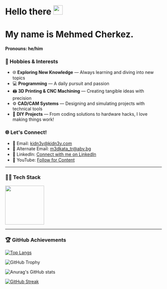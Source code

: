 <!--
**m3dkata/m3dkata** is a ✨ _special_ ✨ repository because its `README.md` (this file) appears on your GitHub profile.

Here are some ideas to get you started:

- 🔭 I’m currently working on ...
- 🌱 I’m currently learning ...
- 👯 I’m looking to collaborate on ...
- 🤔 I’m looking for help with ...
- 💬 Ask me about ...
- 📫 How to reach me: ...
- 😄 Pronouns: ...
- ⚡ Fun fact: ...
<br>
-->

# Hello there <img src="https://media.giphy.com/media/hvRJCLFzcasrR4ia7z/giphy.gif" width="30px" height="30px">
# My name is Mehmed Cherkez.
#### Pronouns: he/him 
<!--
[![Facebook](https://img.shields.io/badge/-Facebook-00B2FF?style=flat-square&logo=Facebook&logoColor=white)](https://www.facebook.com/medkata/)
[![Linkedin](https://img.shields.io/badge/-Linkedin-08C6F5?style=flat-square&logo=Linkedin&logoColor=white)](https://www.linkedin.com/in/mehmed-cherkez-609143255/)
[![Youtube](https://img.shields.io/badge/-Youtube-00B2FF?style=flat-square&logo=Youtube&logoColor=red)](https://www.youtube.com/@medkatacherkezov6634)
### _**Software knowledge**_
- <img width="20" src="https://user-images.githubusercontent.com/112943652/204306560-fd4a804a-ed48-4b1d-a81c-162bc286d612.png"> **Python Full Stack Developer**
- <img width="25" src="https://user-images.githubusercontent.com/112943652/204318265-aedf0143-ba28-4e3f-829a-df3817ea5172.png"> **Currently learning React and Angular.**
-->

### 🎨 Hobbies & Interests
- 🌐 **Exploring New Knowledge** — Always learning and diving into new topics
- 💻 **Programming** — A daily pursuit and passion
- 🖨️ **3D Printing & CNC Machining** — Creating tangible ideas with precision
- ⚙️ **CAD/CAM Systems** — Designing and simulating projects with technical tools
- 📐 **DIY Projects** — From coding solutions to hardware hacks, I love making things work!

### 🌐 Let's Connect!
- 📧 Email: [kidn3y@kidn3y.com](mailto:kidn3y@kidn3y.com)
- 📧 Alternate Email: [m3dkata_tr@abv.bg](mailto:m3dkata_tr@abv.bg)
- 💼 LinkedIn: [Connect with me on LinkedIn](https://www.linkedin.com/in/mehmed-cherkez-609143255/) <img width="15" src="https://user-images.githubusercontent.com/112943652/204323974-4c914872-a8f2-44d6-9200-43b8be2f9244.png">
- 🎥 YouTube: [Follow for Content](https://www.youtube.com/@medkatacherkezov6634) <img width="15" src="https://img.icons8.com/color/48/youtube-play.png"/>

---

### 👨‍💻 Tech Stack
<img height="125" src="https://skillicons.dev/icons?i=python,django,flask,fastapi,swift,java,kotlin,javascript,html,css">

---

### 🏆 GitHub Achievements
[![Top Langs](https://github-stats-git-main-m3dkatas-projects.vercel.app/api/top-langs/?username=m3dkata&layout=compact&theme=synthwave)](https://github.com/anuraghazra/github-readme-stats)

![GitHub Trophy](https://github-profile-trophy.vercel.app/?username=m3dkata&column=4&theme=dracula)

![Anurag's GitHub stats](https://github-stats-git-main-m3dkatas-projects.vercel.app/api?username=m3dkata&show_icons=true&theme=synthwave&show=reviews,discussions_started,discussions_answered,prs_merged,prs_merged_percentage)

[![GitHub Streak](https://streak-stats.demolab.com?user=m3dkata&theme=radical)](https://git.io/streak-stats)





